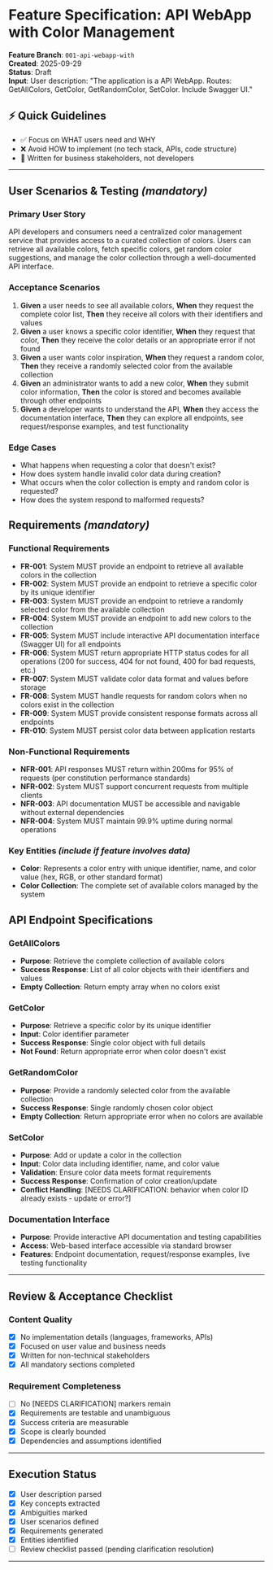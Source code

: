 # Feature Specification: API WebApp with Color Management

**Feature Branch**: `001-api-webapp-with`  
**Created**: 2025-09-29  
**Status**: Draft  
**Input**: User description: "The application is a API WebApp. Routes: GetAllColors, GetColor, GetRandomColor, SetColor. Include Swagger UI."

## ⚡ Quick Guidelines
- ✅ Focus on WHAT users need and WHY
- ❌ Avoid HOW to implement (no tech stack, APIs, code structure)
- 👥 Written for business stakeholders, not developers

---

## User Scenarios & Testing *(mandatory)*

### Primary User Story
API developers and consumers need a centralized color management service that provides access to a curated collection of colors. Users can retrieve all available colors, fetch specific colors, get random color suggestions, and manage the color collection through a well-documented API interface.

### Acceptance Scenarios
1. **Given** a user needs to see all available colors, **When** they request the complete color list, **Then** they receive all colors with their identifiers and values
2. **Given** a user knows a specific color identifier, **When** they request that color, **Then** they receive the color details or an appropriate error if not found
3. **Given** a user wants color inspiration, **When** they request a random color, **Then** they receive a randomly selected color from the available collection
4. **Given** an administrator wants to add a new color, **When** they submit color information, **Then** the color is stored and becomes available through other endpoints
5. **Given** a developer wants to understand the API, **When** they access the documentation interface, **Then** they can explore all endpoints, see request/response examples, and test functionality

### Edge Cases
- What happens when requesting a color that doesn't exist?
- How does system handle invalid color data during creation?
- What occurs when the color collection is empty and random color is requested?
- How does the system respond to malformed requests?

## Requirements *(mandatory)*

### Functional Requirements
- **FR-001**: System MUST provide an endpoint to retrieve all available colors in the collection
- **FR-002**: System MUST provide an endpoint to retrieve a specific color by its unique identifier
- **FR-003**: System MUST provide an endpoint to retrieve a randomly selected color from the available collection
- **FR-004**: System MUST provide an endpoint to add new colors to the collection
- **FR-005**: System MUST include interactive API documentation interface (Swagger UI) for all endpoints
- **FR-006**: System MUST return appropriate HTTP status codes for all operations (200 for success, 404 for not found, 400 for bad requests, etc.)
- **FR-007**: System MUST validate color data format and values before storage
- **FR-008**: System MUST handle requests for random colors when no colors exist in the collection
- **FR-009**: System MUST provide consistent response formats across all endpoints
- **FR-010**: System MUST persist color data between application restarts

### Non-Functional Requirements
- **NFR-001**: API responses MUST return within 200ms for 95% of requests (per constitution performance standards)
- **NFR-002**: System MUST support concurrent requests from multiple clients
- **NFR-003**: API documentation MUST be accessible and navigable without external dependencies
- **NFR-004**: System MUST maintain 99.9% uptime during normal operations

### Key Entities *(include if feature involves data)*
- **Color**: Represents a color entry with unique identifier, name, and color value (hex, RGB, or other standard format)
- **Color Collection**: The complete set of available colors managed by the system

## API Endpoint Specifications

### GetAllColors
- **Purpose**: Retrieve the complete collection of available colors
- **Success Response**: List of all color objects with their identifiers and values
- **Empty Collection**: Return empty array when no colors exist

### GetColor
- **Purpose**: Retrieve a specific color by its unique identifier
- **Input**: Color identifier parameter
- **Success Response**: Single color object with full details
- **Not Found**: Return appropriate error when color doesn't exist

### GetRandomColor
- **Purpose**: Provide a randomly selected color from the available collection
- **Success Response**: Single randomly chosen color object
- **Empty Collection**: Return appropriate error when no colors are available

### SetColor
- **Purpose**: Add or update a color in the collection
- **Input**: Color data including identifier, name, and color value
- **Validation**: Ensure color data meets format requirements
- **Success Response**: Confirmation of color creation/update
- **Conflict Handling**: [NEEDS CLARIFICATION: behavior when color ID already exists - update or error?]

### Documentation Interface
- **Purpose**: Provide interactive API documentation and testing capabilities
- **Access**: Web-based interface accessible via standard browser
- **Features**: Endpoint documentation, request/response examples, live testing functionality

---

## Review & Acceptance Checklist

### Content Quality
- [x] No implementation details (languages, frameworks, APIs)
- [x] Focused on user value and business needs
- [x] Written for non-technical stakeholders
- [x] All mandatory sections completed

### Requirement Completeness
- [ ] No [NEEDS CLARIFICATION] markers remain
- [x] Requirements are testable and unambiguous  
- [x] Success criteria are measurable
- [x] Scope is clearly bounded
- [x] Dependencies and assumptions identified

---

## Execution Status

- [x] User description parsed
- [x] Key concepts extracted
- [x] Ambiguities marked
- [x] User scenarios defined
- [x] Requirements generated
- [x] Entities identified
- [ ] Review checklist passed (pending clarification resolution)

---
